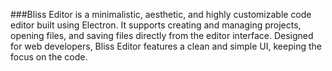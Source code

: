 

###Bliss Editor is a minimalistic, aesthetic, and highly customizable code editor built using Electron. It supports creating and managing projects, opening files, and saving files directly from the editor interface. Designed for web developers, Bliss Editor features a clean and simple UI, keeping the focus on the code.
